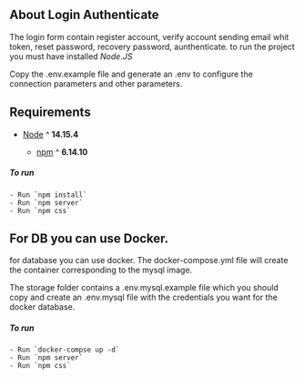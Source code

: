 
## About Login Authenticate

The login form contain register account, verify account sending email whit token, reset password, recovery password, aunthenticate. to run the project you must have installed 
*Node.JS* 


Copy the .env.example file and generate an .env to configure the connection parameters and other parameters.

## Requirements

-  [Node](https://nodejs.org/es/) ^ **14.15.4**

    -  [npm](https://nodejs.org/es/) ^ **6.14.10**



##### To run 
```
- Run `npm install`
- Run `npm server`
- Run `npm css`
 ```

 ## For DB you can use Docker.

for database you can use docker. The docker-compose.yml file will create the container corresponding to the mysql image.

The storage folder contains a .env.mysql.example file which you should copy and create an .env.mysql file with the credentials you want for the docker database.

##### To run 

```
- Run `docker-compse up -d`
- Run `npm server`
- Run `npm css`
 ```
